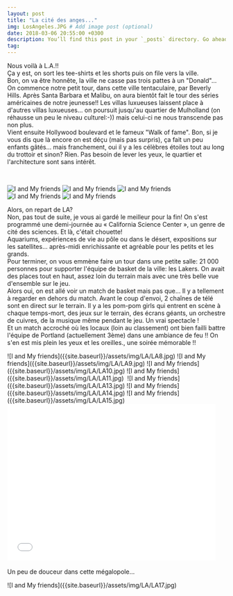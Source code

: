 ```yaml
---
layout: post
title: "La cité des anges..."
img: LosAngeles.JPG # Add image post (optional)
date: 2018-03-06 20:55:00 +0300
description: You’ll find this post in your `_posts` directory. Go ahead and edit it and re-build the site to see your changes. # Add post description (optional)
tag: 
---
```

<p>Nous voilà à L.A.!! <br/> 
    Ça y est, on sort les tee-shirts et les shorts puis on file vers la ville.
    <br/>
    Bon, on va être honnête, la ville ne casse pas trois pattes à un "Donald"...<br/>
    On commence notre petit tour, dans cette ville tentaculaire, par Beverly Hills.
    Après Santa Barbara et Malibu, on aura bientôt fait le tour des séries américaines de notre 
    jeunesse!!
    Les villas luxueuses laissent place à d'autres villas luxueuses... on poursuit jusqu'au quartier de 
    Mulholland (on réhausse un peu le niveau culturel:-))
    mais celui-ci ne nous transcende pas non plus.<br/>
    Vient ensuite Hollywood boulevard et le fameux "Walk of fame". Bon, si je vous dis que là encore 
    on est déçu (mais pas surpris), ça fait un peu enfants gâtés...
    mais franchement, oui il y a les célèbres étoiles tout au long du trottoir et sinon? Rien. Pas besoin de
    lever les yeux, le quartier et l'architecture sont sans intérêt.</p>

 <br/> 

![I and My friends]({{site.baseurl}}/assets/img/LA/LA1.jpg)
![I and My friends]({{site.baseurl}}/assets/img/LA/LA2.jpg)
![I and My friends]({{site.baseurl}}/assets/img/LA/LA3.jpg)
![I and My friends]({{site.baseurl}}/assets/img/LA/LA4.jpg)
![I and My friends]({{site.baseurl}}/assets/img/LA/LA5.jpg)
<img class="Rot90" src="{{site.baseurl}}/assets/img/LA/LA6.jpg" alt="">
<img class="Rot90" src="{{site.baseurl}}/assets/img/LA/LA7.jpg" alt="">
<img class="Rot180" src="{{site.baseurl}}/assets/img/LA/LA7-1.jpg" alt="">
    
   <p> Alors, on repart de LA?<br/>
    Non, pas tout de suite, je vous ai gardé le meilleur pour la fin!
    On s'est programmé une demi-journée au « California Science Center », un genre de cité des 
    sciences. Et là, c'était chouette!<br/>
    Aquariums, expériences de vie au pôle ou dans le désert, expositions sur les satellites... après-midi 
    enrichissante et agréable pour les petits et les grands.<br/>
    Pour terminer, on vous emmène faire un tour dans une petite salle:
    21 000 personnes pour supporter l'équipe de basket de la ville: les Lakers.
    On avait des places tout en haut, assez loin du terrain mais avec une très belle vue d'ensemble sur le 
    jeu. <br/> 
    Alors oui, on est allé voir un match de basket mais pas que... Il y a tellement à regarder en dehors 
    du match. Avant le coup d'envoi, 2 chaînes de télé sont en direct sur le terrain. Il y a les pom-pom 
    girls qui entrent en scène à chaque temps-mort, des jeux sur le terrain, des écrans géants, un 
    orchestre de cuivres, de la musique même pendant le jeu. Un vrai spectacle ! <br/> 
    Et un match accroché où les locaux (loin au classement) ont bien failli battre l'équipe de Portland 
    (actuellement 3ème) dans une ambiance de feu !!
    On s'en est mis plein les yeux et les oreilles., une soirée mémorable !!
  </p>
![I and My friends]({{site.baseurl}}/assets/img/LA/LA8.jpg)
![I and My friends]({{site.baseurl}}/assets/img/LA/LA9.jpg)
![I and My friends]({{site.baseurl}}/assets/img/LA/LA10.jpg)
![I and My friends]({{site.baseurl}}/assets/img/LA/LA11.jpg)
<img class="Rot90" src="{{site.baseurl}}/assets/img/LA/LA12.jpg" alt="">
![I and My friends]({{site.baseurl}}/assets/img/LA/LA13.jpg)
![I and My friends]({{site.baseurl}}/assets/img/LA/LA14.jpg)
![I and My friends]({{site.baseurl}}/assets/img/LA/LA15.jpg)

<iframe width="480" height="360" src="{{site.baseurl}}/assets/video/lakers.mp4" frameborder="0"> </iframe>
 
<img class="Rot90" src="{{site.baseurl}}/assets/img/LA/LA16.jpg" alt="">  
<p>Un peu de douceur dans cette mégalopole… </p>
![I and My friends]({{site.baseurl}}/assets/img/LA/LA17.jpg)
    


 




